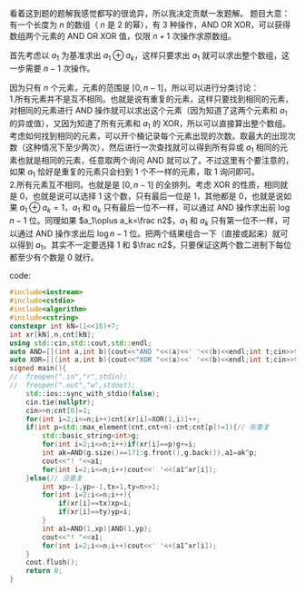 看着这到题的题解我感觉都写的很诡异，所以我决定贡献一发题解。
题目大意：有一个长度为 $n$ 的数组（ $n$ 是 $2$ 的幂），有 $3$ 种操作，AND OR XOR，可以获得数组两个元素的 AND OR XOR 值，仅限 $n+1$ 次操作求原数组。

首先考虑以 $a_1$ 为基准求出 $a_1\oplus a_k$，这样只要求出 $a_1$ 就可以求出整个数组，这一步需要 $n-1$ 次操作。

因为只有 $n$ 个元素，元素的范围是 $[0,n-1]$，所以可以进行分类讨论：  
1.所有元素并不是互不相同。也就是说有重复的元素，这样只要找到相同的元素，对相同的元素进行 AND 操作就可以求出这个元素（因为知道了这两个元素和 $a_1$ 的异或值），又因为知道了所有元素和 $a_1$ 的 XOR，所以可以直接算出整个数组。考虑如何找到相同的元素，可以开个桶记录每个元素出现的次数。取最大的出现次数（这种情况下至少两次），然后进行一次查找就可以得到所有异或 $a_1$ 相同的元素也就是相同的元素，任意取两个询问 AND 就可以了。不过这里有个要注意的，如果 $a_1$ 恰好是重复的元素只会扫到 $1$ 个不一样的元素，取 $1$ 询问即可。  
2.所有元素互不相同。也就是是 $[0,n-1]$ 的全排列。考虑 XOR 的性质，相同就是 $0$，也就是说可以选择 $1$ 这个数，只有最后一位是 $1$，其他都是 $0$，也就是说如果 $a_1\oplus a_k=1$，$a_1$ 和 $a_k$ 只有最后一位不一样，可以通过 AND 操作求出前 $\log n-1$ 位。同理如果 $a_1\oplus a_k=\frac n2$，$a_1$ 和 $a_k$ 只有第一位不一样，可以通过 AND 操作求出后 $\log n-1$ 位。把两个结果组合一下（直接或起来）就可以得到 $a_1$。其实不一定要选择 $1$ 和 $\frac n2$，只要保证这两个数二进制下每位都至少有个数是 $0$ 就行。

code:
```cpp
#include<iostream>
#include<cstdio>
#include<algorithm>
#include<cstring>
constexpr int kN=(1<<16)+7;
int xr[kN],n,cnt[kN];
using std::cin,std::cout,std::endl;
auto AND=[](int a,int b){cout<<"AND "<<(a)<<' '<<(b)<<endl;int t;cin>>t;return t;};
auto XOR=[](int a,int b){cout<<"XOR "<<(a)<<' '<<(b)<<endl;int t;cin>>t;return t;};
signed main(){
//	freopen(".in","r",stdin);
//	freopen(".out","w",stdout);
	std::ios::sync_with_stdio(false);
	cin.tie(nullptr);
	cin>>n;cnt[0]=1;
	for(int i=2;i<=n;i++)cnt[xr[i]=XOR(1,i)]++;
	if(int p=std::max_element(cnt,cnt+n)-cnt;cnt[p]!=1){// 有重复
		std::basic_string<int>g;
		for(int i=2;i<=n;i++)if(xr[i]==p)g+=i;
		int ak=AND(g.size()==1?1:g.front(),g.back()),a1=ak^p;
		cout<<"! "<<a1;
		for(int i=2;i<=n;i++)cout<<' '<<(a1^xr[i]);
	}else{// 没重复
		int xp=-1,yp=-1,tx=1,ty=n>>1;
		for(int i=2;i<=n;i++){
			if(xr[i]==tx)xp=i;
			if(xr[i]==ty)yp=i;
		}
		int a1=AND(1,xp)|AND(1,yp);
		cout<<"! "<<a1;
		for(int i=2;i<=n;i++)cout<<' '<<(a1^xr[i]);
	}
	cout.flush();
	return 0;
}
```